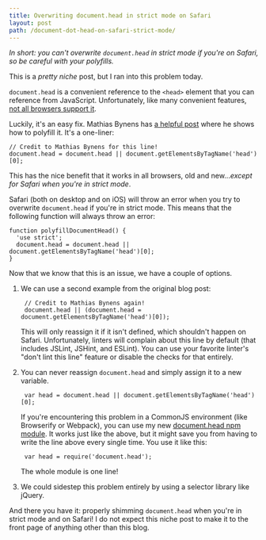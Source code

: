 ```yaml
---
title: Overwriting document.head in strict mode on Safari
layout: post
path: /document-dot-head-on-safari-strict-mode/
---
```


_In short: you can't overwrite `document.head` in strict mode if you're on Safari, so be careful with your polyfills._

This is a _pretty niche_ post, but I ran into this problem today.

`document.head` is a convenient reference to the `<head>` element that you can reference from JavaScript. Unfortunately, like many convenient features, [not all browsers support it](https://developer.mozilla.org/en-US/docs/Web/API/Document/head#Browser_compatibility).

Luckily, it's an easy fix. Mathias Bynens has [a helpful post](https://mathiasbynens.be/notes/document-head) where he shows how to polyfill it. It's a one-liner:

```
// Credit to Mathias Bynens for this line!
document.head = document.head || document.getElementsByTagName('head')[0];
```

This has the nice benefit that it works in all browsers, old and new..._except for Safari when you're in strict mode_.

Safari (both on desktop and on iOS) will throw an error when you try to overwrite `document.head` if you're in strict mode. This means that the following function will always throw an error:

```
function polyfillDocumentHead() {
  'use strict';
  document.head = document.head || document.getElementsByTagName('head')[0];
}
```

Now that we know that this is an issue, we have a couple of options.

1.  We can use a second example from the original blog post:

         // Credit to Mathias Bynens again!
         document.head || (document.head = document.getElementsByTagName('head')[0]);

    This will only reassign it if it isn't defined, which shouldn't happen on Safari. Unfortunately, linters will complain about this line by default (that includes JSLint, JSHint, and ESLint). You can use your favorite linter's "don't lint this line" feature or disable the checks for that entirely.

2.  You can never reassign `document.head` and simply assign it to a new variable.

         var head = document.head || document.getElementsByTagName('head')[0];

    If you're encountering this problem in a CommonJS environment (like Browserify or Webpack), you can use my new [document.head npm module](https://github.com/EvanHahn/document.head). It works just like the above, but it might save you from having to write the line above every single time. You use it like this:

         var head = require('document.head');

    The whole module is one line!

3.  We could sidestep this problem entirely by using a selector library like jQuery.

And there you have it: properly shimming `document.head` when you're in strict mode and on Safari! I do not expect this niche post to make it to the front page of anything other than this blog.
